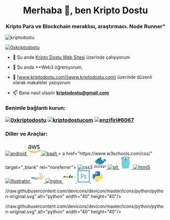 <h1 align="center">Merhaba 👋, ben Kripto Dostu</h1>
<h3 align="center">Kripto Para ve Blockchain meraklısı, araştırmacı. Node Runner"</h3>

<p align="left"> <img src="https://komarev.com/ghpvc/?username=kriptodostu&label=Profile%20views&color=0e75b6&style=flat" alt="kriptodostu" /> </p>

<p align="left"> <a href="https://twitter.com/0xkriptodostu" target="blank"><img src="https://img.shields.io/twitter/ Follow/0xkriptodostu?logo=twitter&style=for-the-badge" alt="0xkriptodostu" /></a> </p>

- 🔭 Şu anda [Kripto Dostu Web Sitesi](www.kriptodostu.com) üzerinde çalışıyorum

- 🌱 Şu anda **Web3 öğreniyorum,



- 📝 [www.kriptodostu.com](www.kriptodostu.com) üzerinde düzenli olarak makaleler yazıyorum

- 📫 Bana nasıl ulaşılır **kriptodostu@gmail.com**

<h3 align="left">Benimle bağlantı kurun:</ h3>
<p align="left">
<a href="https://twitter.com/0xkriptodostu" target="blank"><img align="center" src="https://raw.githubusercontent.com /rahuldkjain/github-profile-readme-generator/master/src/images/icons/Social/twitter.svg" alt="0xkriptodostu" height="30" width="40" /></a>
<a href= "https://instagram.com/kriptodostucom" target="boş"><img align="center" src="https://raw.githubusercontent.com/rahuldkjain/github-profile-readme-generator/master/src/images/icons/Social/instagram.svg" alt="kriptodostucom" height="30" width="40" /></a>
<a href="https://discord.gg/enzifiri#6067" target="boş"><img align="center" src="https://raw.githubusercontent.com/rahuldkjain/github-profile-readme -generator/master/src/images/icons/Social/discord.svg" alt="enzifiri#6067" height="30" width="40" /></a>
</p>

<h3 align="left ">Diller ve Araçlar:</h3>
<p align="left"> <a href="https://developer.android.com" target="_blank" rel="noreferrer"> <img src="https://raw.githubusercontent.com/devicons /devicon/master/icons/android/android-original-wordmark.svg" alt="android" width="40" height="40"/> </a> <a href="https://aws.amazon .com" target="_blank" rel="noreferrer"> <img src="https://raw.githubusercontent.com/devicons/devicon/master/icons/amazonwebservices/amazonwebservices-original-wordmark.svg" alt=" aws" width="40" height="40"/> </a> <a href="https://www.gnu.org/software/bash/" target="_blank" rel="noreferrer"> <img src="https://www.vectorlogo.zone/logos/gnu_bash/gnu_bash-icon.svg" alt="bash" width="40" height="40"/> </a> < a href="https://www.w3schools.com/css/" target="_blank" rel="noreferrer"> <img src="https://raw.githubusercontent.com/devicons/devicon/master/icons /css3/css3-original-wordmark.svg" alt="css3" width="40" height="40"/> </a> <a href="https://www.docker.com/" target= "_blank" rel="noreferrer"> <img src="https://raw.githubusercontent.com/devicons/devicon/master/icons/docker/docker-original-wordmark.svg" alt="docker" width=" 40"height="40"/> </a> <a href="https://git-scm.com/" target="_blank" rel="noreferrer"> <img src="https://www.vectorlogo .zone/logos/git-scm/git-scm-icon.svg" alt="git" width="40" height="40"/> </a> <a href="https://golang.org " target="_blank" rel="noreferrer"> <img src="https://raw.githubusercontent.com/devicons/devicon/master/icons/go/go-original.svg" alt="go" width= "40" height="40"/> </a> <a href="https://www.w3.org/html/" target="_blank" rel="noreferrer"> <img src="https: //raw.githubuseriçeriği.com/devicons/devicon/master/icons/html5/html5-original-wordmark.svg" alt="html5" width="40" height="40"/> </a> <a href="https:// www.adobe.com/in/products/illustrator.html" target="_blank" rel="noreferrer"> <img src="https://www.vectorlogo.zone/logos/adobe_illustrator/adobe_illustrator-icon.svg" alt="illustrator" width="40" height="40"/> </a> <a href="https://www.mysql.com/" target="_blank" rel="noreferrer"> <img src="https://raw.githubusercontent.com/devicons/devicon/master/icons/mysql/mysql-original-wordmark.svg" alt="mysql" width="40" height="40"/> </a> <a href="https://www.nginx.com" target="_blank" rel="noreferrer"> <img src="https://raw.githubusercontent.com/devicons/devicon/master/ simgeler/nginx/nginx-original.svg" alt="nginx" width="40" height="40"/> </a> <a href="https://nodejs.org" target="_blank" rel ="noreferrer"> <img src="https://raw.githubusercontent.com/devicons/devicon/master/icons/nodejs/nodejs-original-wordmark.svg" alt="nodejs" width="40" height= "40"/> </a> <a href="https://www.photoshop.com/en" target="_blank" rel="noreferrer"> <img src="https://raw.githubusercontent.com/devicons/devicon/master/icons/photoshop/photoshop-line.svg" alt="photoshop" width="40" height="40"/> </a> <a href="https:// www.python.org" target="_blank" rel="noreferrer"> <img src="https://raw.githubusercontent.com/devicons/devicon/master/icons/python/python-original.svg" alt= "python" width="40" height="40"/> </a> </p>//raw.githubusercontent.com/devicons/devicon/master/icons/python/python-original.svg" alt="python" width="40" height="40"/> </a> </p>//raw.githubusercontent.com/devicons/devicon/master/icons/python/python-original.svg" alt="python" width="40" height="40"/> </a> </p>
